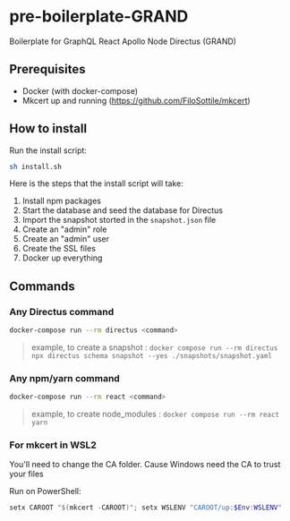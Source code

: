 # pre-boilerplate-GRAND
Boilerplate for GraphQL React Apollo Node Directus (GRAND)

## Prerequisites
- Docker (with docker-compose)
- Mkcert up and running (https://github.com/FiloSottile/mkcert)

## How to install
Run the install script:
```bash
sh install.sh
```

Here is the steps that the install script will take:
1. Install npm packages
2. Start the database and seed the database for Directus
3. Import the snapshot storted in the `snapshot.json` file
4. Create an "admin" role
5. Create an "admin" user
7. Create the SSL files
8. Docker up everything

## Commands

### Any Directus command 
```bash
docker-compose run --rm directus <command>
```
> example, to create a snapshot : `docker compose run --rm directus npx directus schema snapshot --yes ./snapshots/snapshot.yaml`


### Any npm/yarn command 
```bash
docker-compose run --rm react <command>
```

> example, to create node_modules : `docker compose run --rm react yarn`


### For mkcert in WSL2
You'll need to change the CA folder. Cause Windows need the CA to trust your files

Run on PowerShell:
```powershell
setx CAROOT "$(mkcert -CAROOT)"; setx WSLENV "CAROOT/up:$Env:WSLENV"